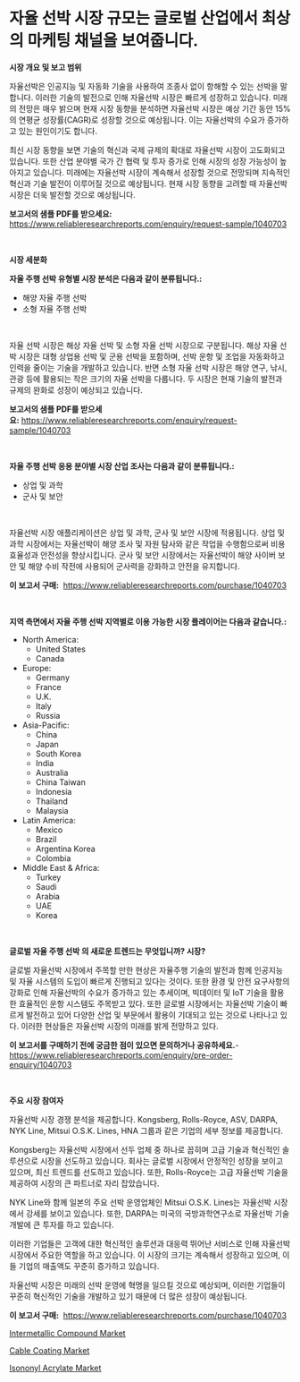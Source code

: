 <p><h1>자율 선박 시장 규모는 글로벌 산업에서 최상의 마케팅 채널을 보여줍니다.</h1></p><p><strong>시장 개요 및 보고 범위</strong></p>
<p><p>자율선박은 인공지능 및 자동화 기술을 사용하여 조종사 없이 항해할 수 있는 선박을 말합니다. 이러한 기술의 발전으로 인해 자율선박 시장은 빠르게 성장하고 있습니다. 미래의 전망은 매우 밝으며 현재 시장 동향을 분석하면 자율선박 시장은 예상 기간 동안 15%의 연평균 성장률(CAGR)로 성장할 것으로 예상됩니다. 이는 자율선박의 수요가 증가하고 있는 원인이기도 합니다.</p><p>최신 시장 동향을 보면 기술의 혁신과 국제 규제의 확대로 자율선박 시장이 고도화되고 있습니다. 또한 산업 분야별 국가 간 협력 및 투자 증가로 인해 시장의 성장 가능성이 높아지고 있습니다. 미래에는 자율선박 시장이 계속해서 성장할 것으로 전망되며 지속적인 혁신과 기술 발전이 이루어질 것으로 예상됩니다. 현재 시장 동향을 고려할 때 자율선박 시장은 더욱 발전할 것으로 예상됩니다.</p></p>
<p><strong>보고서의 샘플 PDF를 받으세요:</strong> <a href="https://www.reliableresearchreports.com/enquiry/request-sample/1040703">https://www.reliableresearchreports.com/enquiry/request-sample/1040703</a></p>
<p>&nbsp;</p>
<p><strong>시장 세분화</strong></p>
<p><strong>자율 주행 선박 유형별 시장 분석은 다음과 같이 분류됩니다.:</strong></p>
<p><ul><li>해양 자율 주행 선박</li><li>소형 자율 주행 선박</li></ul></p>
<p>&nbsp;</p>
<p><p>자율 선박 시장은 해상 자율 선박 및 소형 자율 선박 시장으로 구분됩니다. 해상 자율 선박 시장은 대형 상업용 선박 및 군용 선박을 포함하며, 선박 운항 및 조업을 자동화하고 인력을 줄이는 기술을 개발하고 있습니다. 반면 소형 자율 선박 시장은 해양 연구, 낚시, 관광 등에 활용되는 작은 크기의 자율 선박을 다룹니다. 두 시장은 현재 기술의 발전과 규제의 완화로 성장이 예상되고 있습니다.</p></p>
<p><strong>보고서의 샘플 PDF를 받으세요:</strong>&nbsp;<a href="https://www.reliableresearchreports.com/enquiry/request-sample/1040703">https://www.reliableresearchreports.com/enquiry/request-sample/1040703</a></p>
<p>&nbsp;</p>
<p><strong> 자율 주행 선박 응용 분야별 시장 산업 조사는 다음과 같이 분류됩니다.:</strong></p>
<p><ul><li>상업 및 과학</li><li>군사 및 보안</li></ul></p>
<p>&nbsp;</p>
<p><p>자율선박 시장 애플리케이션은 상업 및 과학, 군사 및 보안 시장에 적용됩니다. 상업 및 과학 시장에서는 자율선박이 해양 조사 및 자원 탐사와 같은 작업을 수행함으로써 비용 효율성과 안전성을 향상시킵니다. 군사 및 보안 시장에서는 자율선박이 해양 사이버 보안 및 해양 수비 작전에 사용되어 군사력을 강화하고 안전을 유지합니다.</p></p>
<p><strong>이 보고서 구매:</strong>&nbsp; <a href="https://www.reliableresearchreports.com/purchase/1040703">https://www.reliableresearchreports.com/purchase/1040703</a></p>
<p>&nbsp;</p>
<p><strong>지역 측면에서 자율 주행 선박 지역별로 이용 가능한 시장 플레이어는 다음과 같습니다.:</strong></p>
<p><ul>
    <li>
        North America:
        <ul>
            <li>United States</li>
            <li>Canada</li>
        </ul>
    </li>
    <li>
        Europe:
        <ul>
            <li>Germany</li>
            <li>France</li>
            <li>U.K.</li>
            <li>Italy</li>
            <li>Russia</li>
        </ul>
    </li>
    <li>
        Asia-Pacific:
        <ul>
            <li>China</li>
            <li>Japan</li>
            <li>South Korea</li>
            <li>India</li>
            <li>Australia</li>
            <li>China Taiwan</li>
            <li>Indonesia</li>
            <li>Thailand</li>
            <li>Malaysia</li>
        </ul>
    </li>
    <li>
        Latin America:
        <ul>
            <li>Mexico</li>
            <li>Brazil</li>
            <li>Argentina Korea</li>
            <li>Colombia</li>
        </ul>
    </li>
    <li>
        Middle East & Africa:
        <ul>
            <li>Turkey</li>
            <li>Saudi</li>
            <li>Arabia</li>
            <li>UAE</li>
            <li>Korea</li>
        </ul>
    </li>
    </ul></p>
<p>&nbsp;</p>
<p><strong>글로벌 자율 주행 선박 의 새로운 트렌드는 무엇입니까? 시장?</strong></p>
<p><p>글로벌 자율선박 시장에서 주목할 만한 현상은 자율주행 기술의 발전과 함께 인공지능 및 자율 시스템의 도입이 빠르게 진행되고 있다는 것이다. 또한 환경 및 안전 요구사항의 강화로 인해 자율선박의 수요가 증가하고 있는 추세이며, 빅데이터 및 IoT 기술을 활용한 효율적인 운항 시스템도 주목받고 있다. 또한 글로벌 시장에서는 자율선박 기술이 빠르게 발전하고 있어 다양한 산업 및 부문에서 활용이 기대되고 있는 것으로 나타나고 있다. 이러한 현상들은 자율선박 시장의 미래를 밝게 전망하고 있다.</p></p>
<p><strong>이 보고서를 구매하기 전에 궁금한 점이 있으면 문의하거나 공유하세요.</strong>- <a href="https://www.reliableresearchreports.com/enquiry/pre-order-enquiry/1040703">https://www.reliableresearchreports.com/enquiry/pre-order-enquiry/1040703</a></p>
<p>&nbsp;</p>
<p><strong>주요 시장 참여자</strong></p>
<p><p>자율선박 시장 경쟁 분석을 제공합니다. Kongsberg, Rolls-Royce, ASV, DARPA, NYK Line, Mitsui O.S.K. Lines, HNA 그룹과 같은 기업의 세부 정보를 제공합니다. </p><p>Kongsberg는 자율선박 시장에서 선두 업체 중 하나로 꼽히며 고급 기술과 혁신적인 솔루션으로 시장을 선도하고 있습니다. 회사는 글로벌 시장에서 안정적인 성장을 보이고 있으며, 최신 트렌드를 선도하고 있습니다. 또한, Rolls-Royce는 고급 자율선박 기술을 제공하여 시장의 큰 파트너로 자리 잡았습니다. </p><p>NYK Line와 함께 일본의 주요 선박 운영업체인 Mitsui O.S.K. Lines는 자율선박 시장에서 강세를 보이고 있습니다. 또한, DARPA는 미국의 국방과학연구소로 자율선박 기술 개발에 큰 투자를 하고 있습니다. </p><p>이러한 기업들은 고객에 대한 혁신적인 솔루션과 대응력 뛰어난 서비스로 인해 자율선박 시장에서 주요한 역할을 하고 있습니다. 이 시장의 크기는 계속해서 성장하고 있으며, 이들 기업의 매출액도 꾸준히 증가하고 있습니다. </p><p>자율선박 시장은 미래의 선박 운영에 혁명을 일으킬 것으로 예상되며, 이러한 기업들이 꾸준히 혁신적인 기술을 개발하고 있기 때문에 더 많은 성장이 예상됩니다.</p></p>
<p><strong>이 보고서 구매:</strong>&nbsp;&nbsp;<a href="https://www.reliableresearchreports.com/purchase/1040703">https://www.reliableresearchreports.com/purchase/1040703</a></p>
<p><p><a href="https://github.com/Glendatilghmankmgz0rbhwpy/Market-Research-Report-List-1/blob/main/intermetallic-compound-market.md">Intermetallic Compound Market</a></p><p><a href="https://github.com/juancolorado15/Market-Research-Report-List-1/blob/main/cable-coating-market.md">Cable Coating Market</a></p><p><a href="https://github.com/dx0328/Market-Research-Report-List-1/blob/main/isononyl-acrylate-market.md">Isononyl Acrylate Market</a></p></p>
